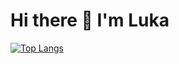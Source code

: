 # Hi there 👋 I'm Luka

[![Top Langs](https://github-readme-stats.vercel.app/api/top-langs/?username=lukamrt)](https://github.com/anuraghazra/github-readme-stats)
